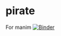 # pirate
For manim
[![Binder](https://mybinder.org/badge_logo.svg)](https://mybinder.org/v2/gh/Withernotreal/pirate.git/HEAD)
